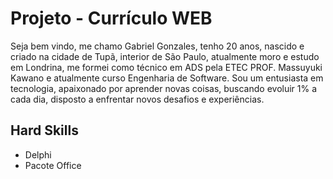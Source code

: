 # Projeto - Currículo WEB

Seja bem vindo, me chamo Gabriel Gonzales, tenho 20 anos, nascido e criado na cidade de Tupã, interior de São Paulo, atualmente moro e estudo em Londrina, me formei como técnico em ADS pela ETEC PROF. Massuyuki Kawano e atualmente curso Engenharia de Software. Sou um entusiasta em tecnologia, apaixonado por aprender novas coisas, buscando evoluir 1% a cada dia, disposto a enfrentar novos desafios e experiências.

## Hard Skills

* Delphi
* Pacote Office